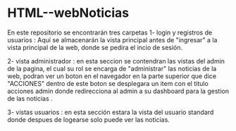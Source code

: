 # HTML--webNoticias

En este repositorio se encontrarán tres carpetas 
1- login y registros de usuarios : Aquí se almacenarán la vista principal antes de "ingresar" a la vista principal de la web, donde se pedira el incio de sesión. 

2- vista administrador :  en esta seccion se contendran las vistas del admin de la pagina, el cual su rol se encarga de "administrar" las noticias de la web,
podran ver un boton en el navegador en la parte superior que dice "ACCIONES" dentro de este boton se desplegara un item con el titulo acciones admin donde redirecciona al admin a su dashboard 
para la gestion de las noticias .

3- vistas usuarios : en esta sección estara la vista del usuario standard donde despues de logearse solo puede ver las noticias.
